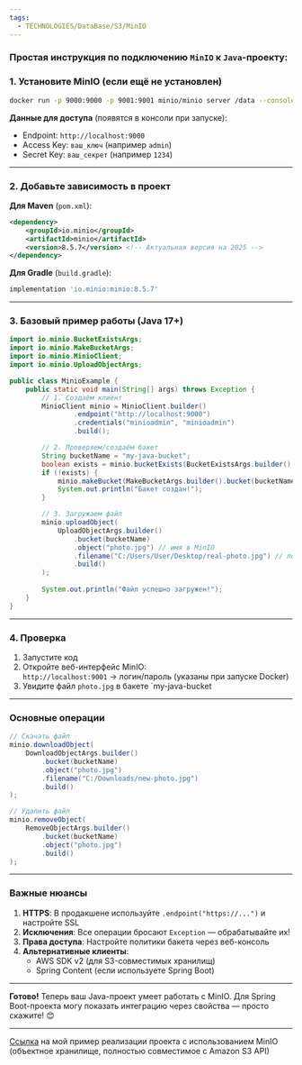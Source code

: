 ```yaml
---
tags:
  - TECHNOLOGIES/DataBase/S3/MinIO
---
```

### Простая инструкция по подключению `MinIO` к `Java`-проекту:

### 1. Установите MinIO (если ещё не установлен)
```bash
docker run -p 9000:9000 -p 9001:9001 minio/minio server /data --console-address ":9001"
```

**Данные для доступа** (появятся в консоли при запуске):
- Endpoint: `http://localhost:9000`    
- Access Key: `ваш_ключ` (например `admin`)    
- Secret Key: `ваш_секрет` (например `1234`)    

---
### 2. Добавьте зависимость в проект

**Для Maven** (`pom.xml`):
```xml
<dependency>
    <groupId>io.minio</groupId>
    <artifactId>minio</artifactId>
    <version>8.5.7</version> <!-- Актуальная версия на 2025 -->
</dependency>
```

**Для Gradle** (`build.gradle`):
```groovy
implementation 'io.minio:minio:8.5.7'
```

---
### 3. Базовый пример работы (Java 17+)
```java
import io.minio.BucketExistsArgs;
import io.minio.MakeBucketArgs;
import io.minio.MinioClient;
import io.minio.UploadObjectArgs;

public class MinioExample {
    public static void main(String[] args) throws Exception {
        // 1. Создаём клиент
        MinioClient minio = MinioClient.builder()
                .endpoint("http://localhost:9000")
                .credentials("minioadmin", "minioadmin")
                .build();

        // 2. Проверяем/создаём бакет
        String bucketName = "my-java-bucket";
        boolean exists = minio.bucketExists(BucketExistsArgs.builder().bucket(bucketName).build());
        if (!exists) {
            minio.makeBucket(MakeBucketArgs.builder().bucket(bucketName).build());
            System.out.println("Бакет создан!");
        }

        // 3. Загружаем файл
        minio.uploadObject(
            UploadObjectArgs.builder()
                .bucket(bucketName)
                .object("photo.jpg") // имя в MinIO
                .filename("C:/Users/User/Desktop/real-photo.jpg") // локальный путь
                .build()
        );
        
        System.out.println("Файл успешно загружен!");
    }
}
```

---
### 4. Проверка

1. Запустите код    
2. Откройте веб-интерфейс MinIO:  
    `http://localhost:9001` → логин/пароль (указаны при запуске Docker)    
3. Увидите файл `photo.jpg` в бакете `my-java-bucket

---
### Основные операции
```java
// Скачать файл
minio.downloadObject(
    DownloadObjectArgs.builder()
        .bucket(bucketName)
        .object("photo.jpg")
        .filename("C:/Downloads/new-photo.jpg")
        .build()
);

// Удалить файл
minio.removeObject(
    RemoveObjectArgs.builder()
        .bucket(bucketName)
        .object("photo.jpg")
        .build()
);
```

---
### Важные нюансы

1. **HTTPS**: В продакшене используйте `.endpoint("https://...")` и настройте SSL    
2. **Исключения**: Все операции бросают `Exception` — обрабатывайте их!    
3. **Права доступа**: Настройте политики бакета через веб-консоль    
4. **Альтернативные клиенты**:    
    - AWS SDK v2 (для S3-совместимых хранилищ)        
    - Spring Content (если используете Spring Boot)        

---

**Готово!** Теперь ваш Java-проект умеет работать с MinIO. Для Spring Boot-проекта могу показать интеграцию через свойства — просто скажите! 😊


---
[Ссылка](https://github.com/yury-connect/ITM_task028_examples_MinIO) на мой пример реализации проекта с использованием MinIO 
(объектное хранилище, полностью совместимое с Amazon S3 API)

